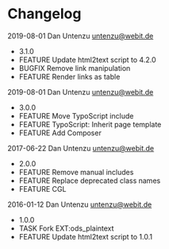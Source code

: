 Changelog
=========

2019-08-01 Dan Untenzu <untenzu@webit.de>
  * 3.1.0
  * FEATURE Update html2text script to 4.2.0
  * BUGFIX Remove link manipulation
  * FEATURE Render links as table

2019-08-01 Dan Untenzu <untenzu@webit.de>
  * 3.0.0
  * FEATURE Move TypoScript include
  * FEATURE TypoScript: Inherit page template
  * FEATURE Add Composer

2017-06-22 Dan Untenzu <untenzu@webit.de>
  * 2.0.0
  * FEATURE Remove manual includes
  * FEATURE Replace deprecated class names
  * FEATURE CGL

2016-01-12 Dan Untenzu <untenzu@webit.de>

  * 1.0.0
  * TASK Fork EXT:ods_plaintext
  * FEATURE Update html2text script to 1.0.1
